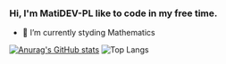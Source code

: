 ### Hi, I'm MatiDEV-PL like to code in my free time.

- 🌱 I’m currently styding Mathematics
  
[![Anurag's GitHub stats](https://github-readme-stats.vercel.app/api?username=MatiDEV-PL&theme=transparent)](https://github.com/anuraghazra/github-readme-stats) ![Top Langs](https://github-readme-stats.vercel.app/api/top-langs/?username=MatiDEV-PL&layout=compact&theme=transparent)

